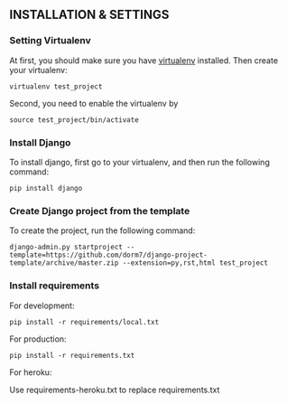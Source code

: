 ## INSTALLATION & SETTINGS

### Setting Virtualenv

At first, you should make sure you have [virtualenv](http://www.virtualenv.org/) installed. Then create your virtualenv:

    virtualenv test_project
    
Second, you need to enable the virtualenv by

	source test_project/bin/activate
	

### Install Django

To install django, first go to your virtualenv, and then run the following command:

    pip install django

### Create Django project from the template

To create the project, run the following command:

    django-admin.py startproject --template=https://github.com/dorm7/django-project-template/archive/master.zip --extension=py,rst,html test_project

### Install requirements

For development:

    pip install -r requirements/local.txt

For production:

    pip install -r requirements.txt

For heroku:

Use requirements-heroku.txt to replace requirements.txt
